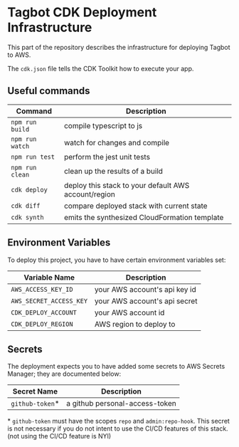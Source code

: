 # Tagbot CDK Deployment Infrastructure

This part of the repository describes the infrastructure for deploying Tagbot
to AWS.

The `cdk.json` file tells the CDK Toolkit how to execute your app.

## Useful commands

| Command         | Description
| --------------- | -----------
| `npm run build` | compile typescript to js
| `npm run watch` | watch for changes and compile
| `npm run test`  | perform the jest unit tests
| `npm run clean` | clean up the results of a build
| `cdk deploy`    | deploy this stack to your default AWS account/region
| `cdk diff`      | compare deployed stack with current state
| `cdk synth`     | emits the synthesized CloudFormation template

## Environment Variables

To deploy this project, you have to have certain environment variables set:

| Variable Name           | Description
| ----------------------- | -----------
| `AWS_ACCESS_KEY_ID`     | your AWS account's api key id
| `AWS_SECRET_ACCESS_KEY` | your AWS account's api secret
| `CDK_DEPLOY_ACCOUNT`    | your AWS account id
| `CDK_DEPLOY_REGION`     | AWS region to deploy to

## Secrets

The deployment expects you to have added some secrets to AWS Secrets Manager;
they are documented below:

| Secret Name     | Description
| --------------  | -----------
| `github-token`* | a github personal-access-token

\* `github-token` must have the scopes `repo` and `admin:repo-hook`. This
secret is not necessary if you do not intent to use the CI/CD features of
this stack. (not using the CI/CD feature is NYI)

